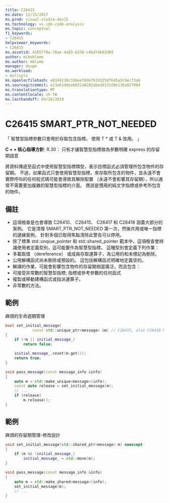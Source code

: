 ```yaml
---
title: C26415
ms.date: 11/15/2017
ms.prod: visual-studio-dev15
ms.technology: vs-ide-code-analysis
ms.topic: conceptual
f1_keywords:
- C26415
helpviewer_keywords:
- C26415
ms.assetid: 4165f70a-78ae-4a03-b256-c4bd74b02d09
author: mikeblome
ms.author: mblome
manager: douge
ms.workload:
- multiple
ms.openlocfilehash: e8349138c336eef8de7b193258f645a3c6ecf3ab
ms.sourcegitcommit: e13e61ddea6032a8282abe16131d9e136a927984
ms.translationtype: MT
ms.contentlocale: zh-TW
ms.lasthandoff: 04/26/2018
---
```

# <a name="c26415-smartptrnotneeded"></a>C26415 SMART_PTR_NOT_NEEDED
「 智慧型指標參數只會用於存取包含指標。 使用 T * 或 T & 改用。 」

**C + + 核心指導方針**: R.30： 只有才讓智慧型指標做為參數明確 express 的存留期語意

將資料傳遞至函式中使用智慧型指標類型，表示目標函式必須管理所包含物件的存留期。 不過，如果函式只會使用智慧型指標，來存取所包含的物件，並永遠不會實際呼叫的任何程式碼可能會導致其解除配置 （永遠不會影響其存留期），所以通常不需要更加複雜的智慧型指標的介面。 應該是慣用的純文字指標或參考所包含的物件。

## <a name="remarks"></a>備註
 -  這項檢查是也會導致 C26410、 C26415、 C26417 和 C26418 涵蓋大部分的案例。 它是清理 SMART_PTR_NOT_NEEDED 第一次，然後共用或唯一指標的邊緣案例。 針對多個已取得焦點清除此警告可以停用。
-  除了標準 std::unqiue_pointer 和 std::shared_pointer 範本中，這項檢查會辨識使用者定義型別，這可能要作為智慧型指標。 這種型別會定義下列作業：
-  多載取值 （dereference） 或成員存取運算子，為公用的和未標記為刪除。
-  公用解構函式尚未刪除或預設的。 這包括解構函式明確地定義空的。
-  解譯的作業，可能會影響包含物件的存留期相當廣泛，而且包含：
-  可接受非常數的智慧型指標; 指標或參考參數的任何函式
-  複製或移動建構函式或指派運算子。
-  非常數的方法。
## <a name="example"></a>範例
麻煩的生命週期管理

```cpp
bool set_initial_message(
            const std::unique_ptr<message> &m) // C26415, also C26410 NO_REF_TO_CONST_UNIQUE_PTR
{
    if (!m || initial_message_)
        return false;

    initial_message_.reset(m.get());
    return true;
}

void pass_message(const message_info &info)
{
    auto m = std::make_unique<message>(info);
    const auto release = set_initial_message(m);
    // ...
    if (release)
        m.release();
}
```

## <a name="example"></a>範例
麻煩的存留期管理-修改設計

```cpp
void set_initial_message(std::shared_ptr<message> m) noexcept
{
    if (m && !initial_message_)
        initial_message_ = std::move(m);
}

void pass_message(const message_info &info)
{
    auto m = std::make_shared<message>(info);
    set_initial_message(m);
    // ...
}
```
